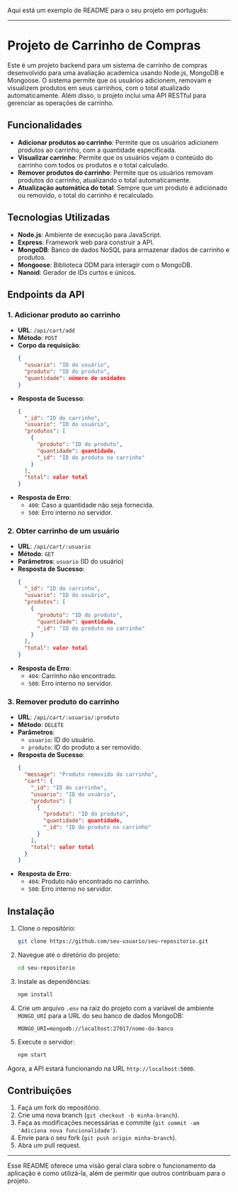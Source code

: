 Aqui está um exemplo de README para o seu projeto em português:

---

# Projeto de Carrinho de Compras

Este é um projeto backend para um sistema de carrinho de compras desenvolvido para uma avaliação academica usando Node.js, MongoDB e Mongoose. O sistema permite que os usuários adicionem, removam e visualizem produtos em seus carrinhos, com o total atualizado automaticamente. Além disso, o projeto inclui uma API RESTful para gerenciar as operações de carrinho.

## Funcionalidades

- **Adicionar produtos ao carrinho**: Permite que os usuários adicionem produtos ao carrinho, com a quantidade especificada.
- **Visualizar carrinho**: Permite que os usuários vejam o conteúdo do carrinho com todos os produtos e o total calculado.
- **Remover produtos do carrinho**: Permite que os usuários removam produtos do carrinho, atualizando o total automaticamente.
- **Atualização automática do total**: Sempre que um produto é adicionado ou removido, o total do carrinho é recalculado.

## Tecnologias Utilizadas

- **Node.js**: Ambiente de execução para JavaScript.
- **Express**: Framework web para construir a API.
- **MongoDB**: Banco de dados NoSQL para armazenar dados de carrinho e produtos.
- **Mongoose**: Biblioteca ODM para interagir com o MongoDB.
- **Nanoid**: Gerador de IDs curtos e únicos.

## Endpoints da API

### 1. Adicionar produto ao carrinho

- **URL**: `/api/cart/add`
- **Método**: `POST`
- **Corpo da requisição**:
  ```json
  {
    "usuario": "ID do usuário",
    "produto": "ID do produto",
    "quantidade": número de unidades
  }
  ```
- **Resposta de Sucesso**:
  ```json
  {
    "_id": "ID do carrinho",
    "usuario": "ID do usuário",
    "produtos": [
      {
        "produto": "ID do produto",
        "quantidade": quantidade,
        "_id": "ID do produto no carrinho"
      }
    ],
    "total": valor total
  }
  ```
- **Resposta de Erro**:
  - `400`: Caso a quantidade não seja fornecida.
  - `500`: Erro interno no servidor.

### 2. Obter carrinho de um usuário

- **URL**: `/api/cart/:usuario`
- **Método**: `GET`
- **Parâmetros**: `usuario` (ID do usuário)
- **Resposta de Sucesso**:
  ```json
  {
    "_id": "ID do carrinho",
    "usuario": "ID do usuário",
    "produtos": [
      {
        "produto": "ID do produto",
        "quantidade": quantidade,
        "_id": "ID do produto no carrinho"
      }
    ],
    "total": valor total
  }
  ```
- **Resposta de Erro**:
  - `404`: Carrinho não encontrado.
  - `500`: Erro interno no servidor.

### 3. Remover produto do carrinho

- **URL**: `/api/cart/:usuario/:produto`
- **Método**: `DELETE`
- **Parâmetros**:
  - `usuario`: ID do usuário.
  - `produto`: ID do produto a ser removido.
- **Resposta de Sucesso**:
  ```json
  {
    "message": "Produto removido do carrinho",
    "cart": {
      "_id": "ID do carrinho",
      "usuario": "ID do usuário",
      "produtos": [
        {
          "produto": "ID do produto",
          "quantidade": quantidade,
          "_id": "ID do produto no carrinho"
        }
      ],
      "total": valor total
    }
  }
  ```
- **Resposta de Erro**:
  - `404`: Produto não encontrado no carrinho.
  - `500`: Erro interno no servidor.

## Instalação

1. Clone o repositório:
   ```bash
   git clone https://github.com/seu-usuario/seu-repositorio.git
   ```
2. Navegue até o diretório do projeto:
   ```bash
   cd seu-repositorio
   ```
3. Instale as dependências:
   ```bash
   npm install
   ```
4. Crie um arquivo `.env` na raiz do projeto com a variável de ambiente `MONGO_URI` para a URL do seu banco de dados MongoDB:
   ```env
   MONGO_URI=mongodb://localhost:27017/nome-do-banco
   ```

5. Execute o servidor:
   ```bash
   npm start
   ```

Agora, a API estará funcionando na URL `http://localhost:5000`.

## Contribuições

1. Faça um fork do repositório.
2. Crie uma nova branch (`git checkout -b minha-branch`).
3. Faça as modificações necessárias e commite (`git commit -am 'Adiciona nova funcionalidade'`).
4. Envie para o seu fork (`git push origin minha-branch`).
5. Abra um pull request.

---

Esse README oferece uma visão geral clara sobre o funcionamento da aplicação e como utilizá-la, além de permitir que outros contribuam para o projeto.
